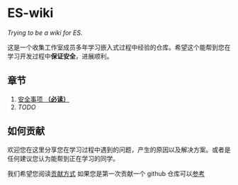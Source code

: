 # ES-wiki
*Trying to be a wiki for ES.*

这是一个收集工作室成员多年学习嵌入式过程中经验的仓库。希望这个能帮到您在学习开发过程中**保证安全**，进展顺利。

## 章节

1. [安全事项 **（必读）**](./safety1st/staySafe.md)
2. *TODO*

## 如何贡献

欢迎您在这里分享您在学习过程中遇到的问题，产生的原因以及解决方案。或者是任何建议您认为能帮到正在学习的同学。

我们希望您阅读[贡献方式](./how2contribute/contributeNote.md)
如果您是第一次贡献一个 github 仓库可以[参考](https://git-scm.com/book/en/v2/GitHub-Contributing-to-a-Project)
